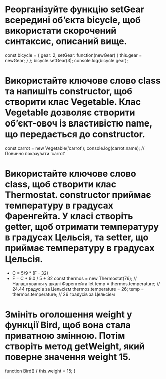 # Реорганізуйте функцію setGear всередині об’єкта bicycle, щоб використати скорочений синтаксис, описаний вище.
const bicycle = {
  gear: 2,
  setGear: function(newGear) {
    this.gear = newGear;
  }
};
bicycle.setGear(3);
console.log(bicycle.gear);

# Використайте ключове слово class та напишіть constructor, щоб створити клас Vegetable. Клас Vegetable дозволяє створити об’єкт-овоч із властивістю name, що передається до constructor.
const carrot = new Vegetable('carrot');
console.log(carrot.name); // Повинно показувати 'carrot'

# Використайте ключове слово class, щоб створити клас Thermostat. constructor приймає температуру в градусах Фаренгейта. У класі створіть getter, щоб отримати температуру в градусах Цельсія, та setter, що приймає температуру в градусах Цельсія.
- C = 5/9 * (F - 32)
- F = C * 9.0 / 5 + 32
const thermos = new Thermostat(76); // Налаштування у шкалі Фаренгейта
let temp = thermos.temperature; // 24.44 градусів за Цельсієм
thermos.temperature = 26;
temp = thermos.temperature; // 26 градусів за Цельсієм

# Змініть оголошення weight у функції Bird, щоб вона стала приватною змінною. Потім створіть метод getWeight, який поверне значення weight 15.
function Bird() {
  this.weight = 15;
}

#
